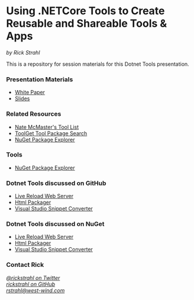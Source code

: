 # Using .NETCore Tools to Create Reusable and Shareable Tools & Apps

*by Rick Strahl*



This is a repository for session materials for this Dotnet Tools presentation.

### Presentation Materials

* [White Paper](DotnetTools.md)
* [Slides](DotnetCoreTools.pptx)


### Related Resources
* [Nate McMaster's Tool List](https://github.com/natemcmaster/dotnet-tools)
* [ToolGet Tool Package Search](https://www.toolget.net/)
* [NuGet Package Explorer](https://github.com/NuGetPackageExplorer/NuGetPackageExplorer)

### Tools

* [NuGet Package Explorer]()

### Dotnet Tools discussed on GitHub

* [Live Reload Web Server](https://github.com/RickStrahl/Westwind.AspnetCore.LiveReload/blob/master/LiveReloadServer%2FREADME.md)
* [Html Packager](https://github.com/RickStrahl/Westwind.HtmlPackager)
* [Visual Studio Snippet Converter](https://github.com/RickStrahl/VisualStudioSnippetConverterhttps://github.com/RickStrahl/VisualStudioSnippetConverter)


### Dotnet Tools discussed  on NuGet

* [Live Reload Web Server](https://www.nuget.org/packages/LiveReloadServer/)
* [Html Packager](https://www.nuget.org/packages/Westwind.HtmlPackager) 
* [Visual Studio Snippet Converter](https://www.nuget.org/packages/dotnet-snippetconverter/)


### Contact Rick
*[@rickstrahl on Twitter](https://twitter.com/rickstrahl)*  
*[rickstrahl on GitHub](https://github.com/rickstrahl)*  
*rstrahl@west-wind.com*
